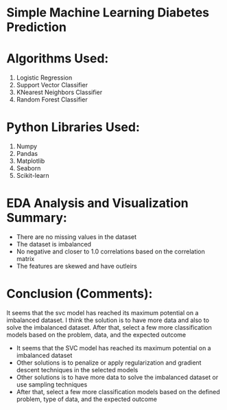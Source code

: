 # Simple Machine Learning Diabetes Prediction

# Algorithms Used:
1. Logistic Regression
2. Support Vector Classifier
3. KNearest Neighbors Classifier
4. Random Forest Classifier

# Python Libraries Used:
1. Numpy
2. Pandas
3. Matplotlib
4. Seaborn
5. Scikit-learn

# EDA Analysis and Visualization Summary:
- There are no missing values in the dataset
- The dataset is imbalanced
- No negative and closer to 1.0 correlations based on the correlation matrix
- The features are skewed and have outleirs

# Conclusion (Comments):
It seems that the svc model has reached its maximum potential on a imbalanced dataset. I think the solution is to have more data and also to solve the imbalanced dataset. 
After that, select a few more classification models based on the problem, data, and the expected outcome
- It seems that the SVC model has reached its maximum potential on a imbalanced dataset
- Other solutions is to penalize or apply regularization and gradient descent techniques in the selected models
- Other solutions is to have more data to solve the imbalanced dataset or use sampling techniques
- After that, select a few more classification models based on the defined problem, type of data, and the expected outcome
